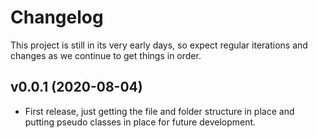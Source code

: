 # Changelog

This project is still in its very early days, so expect regular iterations and changes as we continue to get things
in order.

## v0.0.1 (2020-08-04)

- First release, just getting the file and folder structure in place and putting pseudo classes in place for
  future development.
